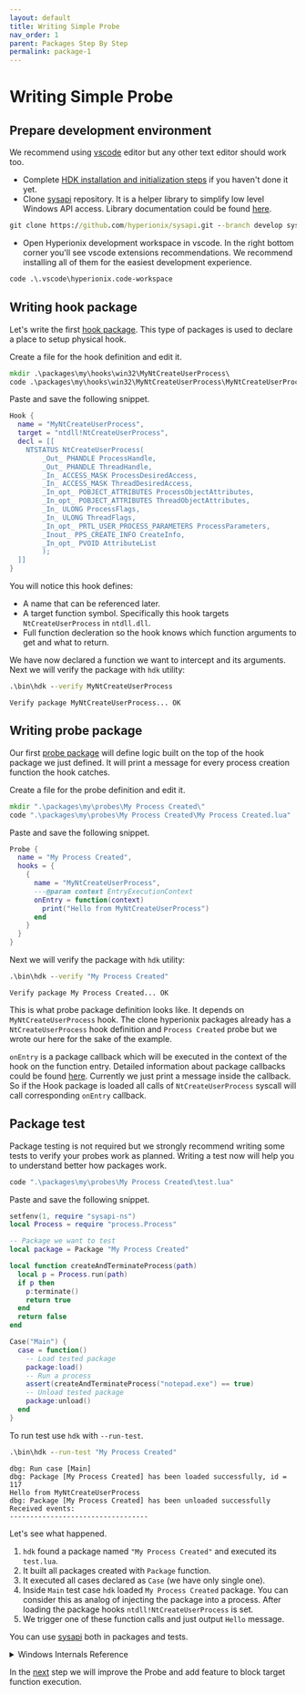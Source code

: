 ```yaml
---
layout: default
title: Writing Simple Probe
nav_order: 1
parent: Packages Step By Step
permalink: package-1
---
```


# Writing Simple Probe

## Prepare development environment
We recommend using <a href="https://code.visualstudio.com/" target="_blank">vscode</a> editor but any other text editor should work too.
* Complete [HDK installation and initialization steps](index#installing) if you haven't done it yet.
* Clone <a href="https://github.com/hyperionix/sysapi" target="_blank">sysapi</a> repository. It is a helper library to simplify low level Windows API access. Library documentation could be found <a href="/sysapi/index.html" target="_blank">here</a>.
```bat
git clone https://github.com/hyperionix/sysapi.git --branch develop sysapi/
```
* Open Hyperionix development workspace in vscode. In the right bottom corner you'll see vscode extensions recommendations. We recommend installing all of them for the easiest development experience.
```bat
code .\.vscode\hyperionix.code-workspace
```

## Writing hook package
Let's write the first [hook package](hook-details). This type of packages is used to declare a place to setup physical hook.

Create a file for the hook definition and edit it.
```bat
mkdir .\packages\my\hooks\win32\MyNtCreateUserProcess\ 
code .\packages\my\hooks\win32\MyNtCreateUserProcess\MyNtCreateUserProcess.lua
```
Paste and save the following snippet.
```lua
Hook {
  name = "MyNtCreateUserProcess",
  target = "ntdll!NtCreateUserProcess",
  decl = [[
    NTSTATUS NtCreateUserProcess(
        _Out_ PHANDLE ProcessHandle,
        _Out_ PHANDLE ThreadHandle,
        _In_ ACCESS_MASK ProcessDesiredAccess,
        _In_ ACCESS_MASK ThreadDesiredAccess,
        _In_opt_ POBJECT_ATTRIBUTES ProcessObjectAttributes,
        _In_opt_ POBJECT_ATTRIBUTES ThreadObjectAttributes,
        _In_ ULONG ProcessFlags,
        _In_ ULONG ThreadFlags,
        _In_opt_ PRTL_USER_PROCESS_PARAMETERS ProcessParameters,
        _Inout_ PPS_CREATE_INFO CreateInfo,
        _In_opt_ PVOID AttributeList
        );
  ]]
}
```
You will notice this hook defines:
* A name that can be referenced later.
* A target function symbol. Specifically this hook targets `NtCreateUserProcess` in `ntdll.dll`.
* Full function decleration so the hook knows which function arguments to get and what to return.

We have now declared a function we want to intercept and its arguments. Next we will verify the package with `hdk` utility:
```bat
.\bin\hdk --verify MyNtCreateUserProcess
```
```
Verify package MyNtCreateUserProcess... OK 
```
## Writing probe package
Our first [probe package](probe-details) will define logic built on the top of the hook package we just defined. It will print a message for every process creation function the hook catches.

Create a file for the probe definition and edit it.
```bat
mkdir ".\packages\my\probes\My Process Created\"
code ".\packages\my\probes\My Process Created\My Process Created.lua"
```
Paste and save the following snippet.
```lua
Probe {
  name = "My Process Created",
  hooks = {
    {
      name = "MyNtCreateUserProcess",
      ---@param context EntryExecutionContext
      onEntry = function(context)
        print("Hello from MyNtCreateUserProcess")
      end
    }
  }
}
```
Next we will verify the package with `hdk` utility:
```bat
.\bin\hdk --verify "My Process Created"
```
```
Verify package My Process Created... OK 
```
This is what probe package definition looks like. It depends on `MyNtCreateUserProcess` hook. The clone hyperionix packages already has a `NtCreateUserProcess` hook definition and `Process Created` probe but we wrote our here for the sake of the example.

`onEntry` is a package callback which will be executed in the context of the hook on the function entry. Detailed information about package callbacks could be found [here](package-callbacks). Currently we just print a message inside the callback. So if the Hook package is loaded all calls of `NtCreateUserProcess` syscall will call corresponding `onEntry` callback.
## Package test
Package testing is not required but we strongly recommend writing some tests to verify your probes work as planned. Writing a test now will help you to understand better how packages work.
```bat
code ".\packages\my\probes\My Process Created\test.lua"
```
Paste and save the following snippet.
```lua
setfenv(1, require "sysapi-ns")
local Process = require "process.Process"

-- Package we want to test
local package = Package "My Process Created"

local function createAndTerminateProcess(path)
  local p = Process.run(path)
  if p then
    p:terminate()
    return true
  end
  return false
end

Case("Main") {
  case = function()
    -- Load tested package
    package:load()
    -- Run a process
    assert(createAndTerminateProcess("notepad.exe") == true)
    -- Unload tested package 
    package:unload()
  end
}
```
To run test use `hdk` with `--run-test`.
```bat
.\bin\hdk --run-test "My Process Created"
```
```
dbg: Run case [Main]
dbg: Package [My Process Created] has been loaded successfully, id = 117
Hello from MyNtCreateUserProcess
dbg: Package [My Process Created] has been unloaded successfully
Received events:
----------------------------------
```

Let's see what happened. 
1. `hdk` found a package named `"My Process Created"` and executed its `test.lua`.
2. It built all packages created with `Package` function.
3. It executed all cases declared as `Case` (we have only single one).
4. Inside `Main` test case `hdk` loaded `My Process Created` package. You can consider this as analog of injecting the package into a process. After loading the package hooks `ntdll!NtCreateUserProcess` is set.
5. We trigger one of these function calls and just output `Hello` message.

You can use [sysapi](sysapi) both in packages and tests.

<details>
  <summary>Windows Internals Reference</summary>
In Windows a process can be created using multiple syscalls: `NtCreateProcess`, `NtCreateProcessEx` and `NtCreateUserProcess` but the first two of them are used only internally so all processes are created with `NtCreateUserProcess`. We meaningly don't handle `NtCreateProcess` and `NtCreateProcessEx` to simplify the example.
</details>

In the [next](package-2) step we will improve the Probe and add feature to block target function execution.
